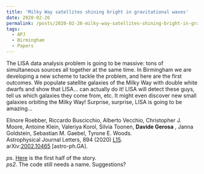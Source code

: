 ```yaml
---
title: 'Milky Way satellites shining bright in gravitational waves'
date: 2020-02-26
permalink: /posts/2020-02-26-milky-way-satellites-shining-bright-in-gravitational-waves
tags:
  - APJ
  - Birmingham
  - Papers
---
```


The LISA data analysis problem is going to be massive: tons of simultaneous sources all together at the same time. In Birmingham we are developing a new scheme to tackle the problem, and here are the first outcomes. We populate satellite galaxies of the Milky Way with double white dwarfs and show that LISA… can actually do it! LISA will detect these guys, tell us which galaxies they come from, etc. It might even discover new small galaxies orbiting the Milky Way! Surprise, surprise, LISA is going to be amazing…

Elinore Roebber, Riccardo Buscicchio, Alberto Vecchio, Christopher J. Moore, Antoine Klein, Valeriya Korol, Silvia Toonen, **Davide Gerosa** , Janna Goldstein, Sebastian M. Gaebel, Tyrone E. Woods.  
Astrophysical Journal Letters, 894 (2020) [L15](<https://iopscience.iop.org/article/10.3847/2041-8213/ab8ac9>).  
arXiv:[2002.10465](<https://arxiv.org/abs/2002.10465>) [astro-ph.GA].

_ps_. [Here](<../../../../../index.html?p=3046>) is the first half of the story.  
_ps2_. The code still needs a name. Suggestions?

